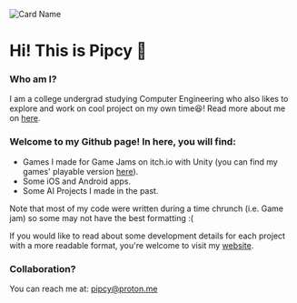 

![Card Name](https://cardivo.vercel.app/api?name=Pipcy✨&description=%F0%9F%91%A8%E2%80%8D%F0%9F%8F%AB%20SWE,%20AI%20Engineer,%20Game%20Dev%20&site=%F0%9F%8E%93%20B\.S\.%20Computer%20Engineering&image=https://miraculoussoft.com/wp-content/themes/miraculous/images/mobapp.gif&backgroundColor=%2326004d&fontColor=%23ffffff&pattern=topography&colorPattern=%23eaeaea&opacity=0.1)
# Hi! This is Pipcy 👋

### Who am I?
I am a college undergrad studying Computer Engineering who also likes to explore and work on cool project on my own time😆! Read more about me on [here](https://pippipi.com).

### Welcome to my Github page! In here, you will find:

- Games I made for Game Jams on itch.io with Unity (you can find my games' playable version [here](https://pipcy.itch.io)).
- Some iOS and Android apps.
- Some AI Projects I made in the past.

Note that most of my code were written during a time chrunch (i.e. Game jam) so some may not have the best formatting :(

If you would like to read about some development details for each project with a more readable format, you're welcome to visit my [website](https://pippipi.com).

### Collaboration?
You can reach me at: pipcy@proton.me
<!--
**Pipcy/Pipcy** is a ✨ _special_ ✨ repository because its `README.md` (this file) appears on your GitHub profile.

Here are some ideas to get you started:

- 🔭 I’m currently working on ...
- 🌱 I’m currently learning ...
- 👯 I’m looking to collaborate on ...
- 🤔 I’m looking for help with ...
- 💬 Ask me about ...
- 📫 How to reach me: ...
- 😄 Pronouns: ...
- ⚡ Fun fact: ...
-->
